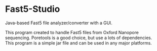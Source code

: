Fast5-Studio
============

Java-based Fast5 file analyzer/converter with a GUI.

This program created to handle Fast5 files from
Oxford Nanopore sequencing. Poretools is a good
choice, but use a lots of dependencies. This
program is a simple jar file and can be used
in any major platforms.
